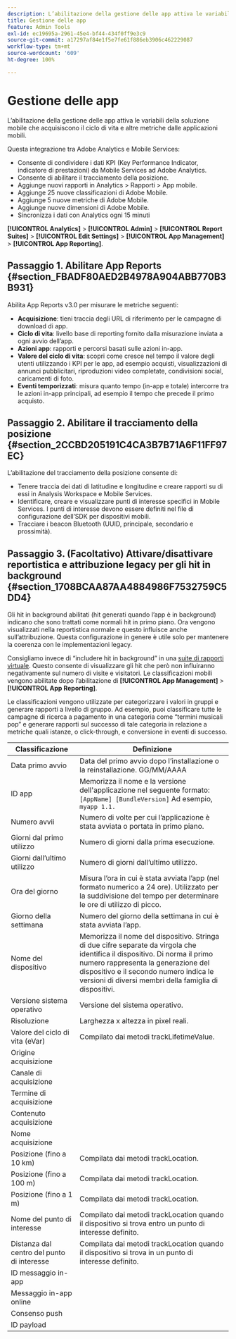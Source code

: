 ```yaml
---
description: L’abilitazione della gestione delle app attiva le variabili della soluzione mobile che acquisiscono il ciclo di vita e altre metriche dalle applicazioni mobili.
title: Gestione delle app
feature: Admin Tools
exl-id: ec19695a-2961-45e4-bf44-434f0ff9e3c9
source-git-commit: a17297af84e1f5e7fe61f886eb3906c462229087
workflow-type: tm+mt
source-wordcount: '609'
ht-degree: 100%

---
```


# Gestione delle app

L’abilitazione della gestione delle app attiva le variabili della soluzione mobile che acquisiscono il ciclo di vita e altre metriche dalle applicazioni mobili.

Questa integrazione tra Adobe Analytics e Mobile Services:

* Consente di condividere i dati KPI (Key Performance Indicator, indicatore di prestazioni) da Mobile Services ad Adobe Analytics.
* Consente di abilitare il tracciamento della posizione.
* Aggiunge nuovi rapporti in Analytics > Rapporti > App mobile.
* Aggiunge 25 nuove classificazioni di Adobe Mobile.
* Aggiunge 5 nuove metriche di Adobe Mobile.
* Aggiunge nuove dimensioni di Adobe Mobile.
* Sincronizza i dati con Analytics ogni 15 minuti

**[!UICONTROL Analytics]** > **[!UICONTROL Admin]** > **[!UICONTROL Report Suites]** > **[!UICONTROL Edit Settings]** > **[!UICONTROL App Management]** > **[!UICONTROL App Reporting]**.

## Passaggio 1. Abilitare App Reports {#section_FBADF80AED2B4978A904ABB770B3B931}

Abilita App Reports v3.0 per misurare le metriche seguenti:

* **Acquisizione**: tieni traccia degli URL di riferimento per le campagne di download di app.
* **Ciclo di vita**: livello base di reporting fornito dalla misurazione inviata a ogni avvio dell’app.
* **Azioni app**: rapporti e percorsi basati sulle azioni in-app.
* **Valore del ciclo di vita**: scopri come cresce nel tempo il valore degli utenti utilizzando i KPI per le app, ad esempio acquisti, visualizzazioni di annunci pubblicitari, riproduzioni video completate, condivisioni social, caricamenti di foto.
* **Eventi temporizzati**: misura quanto tempo (in-app e totale) intercorre tra le azioni in-app principali, ad esempio il tempo che precede il primo acquisto.

## Passaggio 2. Abilitare il tracciamento della posizione {#section_2CCBD205191C4CA3B7B71A6F11FF97EC}

L’abilitazione del tracciamento della posizione consente di:

* Tenere traccia dei dati di latitudine e longitudine e creare rapporti su di essi in Analysis Workspace e Mobile Services.
* Identificare, creare e visualizzare punti di interesse specifici in Mobile Services. I punti di interesse devono essere definiti nel file di configurazione dell’SDK per dispositivi mobili.
* Tracciare i beacon Bluetooth (UUID, principale, secondario e prossimità).

## Passaggio 3. (Facoltativo) Attivare/disattivare reportistica e attribuzione legacy per gli hit in background {#section_1708BCAA87AA4884986F7532759C5DD4}

Gli hit in background abilitati (hit generati quando l’app è in background) indicano che sono trattati come normali hit in primo piano. Ora vengono visualizzati nella reportistica normale e questo influisce anche sull’attribuzione. Questa configurazione in genere è utile solo per mantenere la coerenza con le implementazioni legacy.

Consigliamo invece di “includere hit in background” in una [suite di rapporti virtuale](/help/components/vrs/vrs-about.md). Questo consente di visualizzare gli hit che però non influiranno negativamente sul numero di visite e visitatori.
Le classificazioni mobili vengono abilitate dopo l’abilitazione di **[!UICONTROL App Management]** > **[!UICONTROL App Reporting]**.

Le classificazioni vengono utilizzate per categorizzare i valori in gruppi e generare rapporti a livello di gruppo. Ad esempio, puoi classificare tutte le campagne di ricerca a pagamento in una categoria come “termini musicali pop” e generare rapporti sul successo di tale categoria in relazione a metriche quali istanze, o click-through, e conversione in eventi di successo.

| Classificazione | Definizione |
|--- |--- |
| Data primo avvio | Data del primo avvio dopo l’installazione o la reinstallazione.   GG/MM/AAAA |
| ID app | Memorizza il nome e la versione dell&#39;applicazione nel seguente formato:   `[AppName] [BundleVersion]`  Ad esempio, `myapp 1.1.` |
| Numero avvii | Numero di volte per cui l’applicazione è stata avviata o portata in primo piano. |
| Giorni dal primo utilizzo | Numero di giorni dalla prima esecuzione. |
| Giorni dall’ultimo utilizzo | Numero di giorni dall’ultimo utilizzo. |
| Ora del giorno | Misura l’ora in cui è stata avviata l’app (nel formato numerico a 24 ore). Utilizzato per la suddivisione del tempo per determinare le ore di utilizzo di picco. |
| Giorno della settimana | Numero del giorno della settimana in cui è stata avviata l’app. |
| Nome del dispositivo | Memorizza il nome del dispositivo.  Stringa di due cifre separate da virgola che identifica il dispositivo. Di norma il primo numero rappresenta la generazione del dispositivo e il secondo numero indica le versioni di diversi membri della famiglia di dispositivi. |
| Versione sistema operativo | Versione del sistema operativo. |
| Risoluzione | Larghezza x altezza in pixel reali. |
| Valore del ciclo di vita (eVar) | Compilato dai metodi trackLifetimeValue. |
| Origine acquisizione |  |
| Canale di acquisizione |  |
| Termine di acquisizione |  |
| Contenuto acquisizione |  |
| Nome acquisizione |  |
| Posizione (fino a 10 km) | Compilata dai metodi trackLocation. |
| Posizione (fino a 100 m) | Compilata dai metodi trackLocation. |
| Posizione (fino a 1 m) | Compilata dai metodi trackLocation. |
| Nome del punto di interesse | Compilato dai metodi trackLocation quando il dispositivo si trova entro un punto di interesse definito. |
| Distanza dal centro del punto di interesse | Compilata dai metodi trackLocation quando il dispositivo si trova in un punto di interesse definito. |
| ID messaggio in-app |  |
| Messaggio in-app online |  |
| Consenso push |  |
| ID payload |  |
